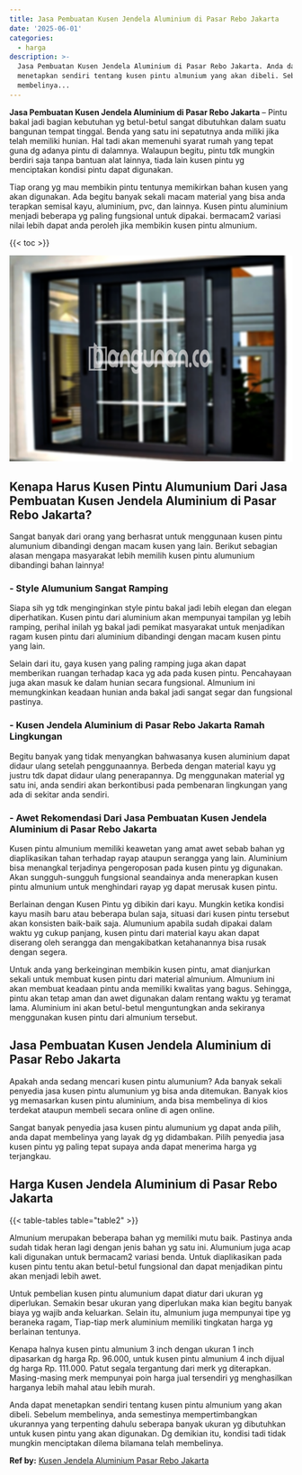 ```yaml
---
title: Jasa Pembuatan Kusen Jendela Aluminium di Pasar Rebo Jakarta
date: '2025-06-01'
categories:
  - harga
description: >-
  Jasa Pembuatan Kusen Jendela Aluminium di Pasar Rebo Jakarta. Anda dapat
  menetapkan sendiri tentang kusen pintu almunium yang akan dibeli. Sebelum
  membelinya...
---
```


**Jasa Pembuatan Kusen Jendela Aluminium di Pasar Rebo Jakarta** – Pintu bakal jadi bagian kebutuhan yg betul-betul sangat dibutuhkan dalam suatu bangunan tempat tinggal. Benda yang satu ini sepatutnya anda miliki jika telah memiliki hunian. Hal tadi akan memenuhi syarat rumah yang tepat guna dg adanya pintu di dalamnya. Walaupun begitu, pintu tdk mungkin berdiri saja tanpa bantuan alat lainnya, tiada lain kusen pintu yg menciptakan kondisi pintu dapat digunakan.

Tiap orang yg mau membikin pintu tentunya memikirkan bahan kusen yang akan digunakan. Ada begitu banyak sekali macam material yang bisa anda terapkan semisal kayu, aluminium, pvc, dan lainnya. Kusen pintu aluminium menjadi beberapa yg paling fungsional untuk dipakai. bermacam2 variasi nilai lebih dapat anda peroleh jika membikin kusen pintu almunium.

{{< toc >}}

![Jasa Pembuatan Kusen Jendela Aluminium di Pasar Rebo Jakarta](/images/harga-kusen-jendela-alumunium-37.png)

## Kenapa Harus Kusen Pintu Alumunium Dari Jasa Pembuatan Kusen Jendela Aluminium di Pasar Rebo Jakarta?

Sangat banyak dari orang yang berhasrat untuk menggunaan kusen pintu alumunium dibandingi dengan macam kusen yang lain. Berikut sebagian alasan mengapa masyarakat lebih memilih kusen pintu alumunium dibandingi bahan lainnya!

### \- Style Alumunium Sangat Ramping

Siapa sih yg tdk menginginkan style pintu bakal jadi lebih elegan dan elegan diperhatikan. Kusen pintu dari aluminium akan mempunyai tampilan yg lebih ramping, perihal inilah yg bakal jadi pemikat masyarakat untuk menjadikan ragam kusen pintu dari aluminium dibandingi dengan macam kusen pintu yang lain.

Selain dari itu, gaya kusen yang paling ramping juga akan dapat memberikan ruangan terhadap kaca yg ada pada kusen pintu. Pencahayaan juga akan masuk ke dalam hunian secara fungsional. Almunium ini memungkinkan keadaan hunian anda bakal jadi sangat segar dan fungsional pastinya.

### \- Kusen Jendela Aluminium di Pasar Rebo Jakarta Ramah Lingkungan

Begitu banyak yang tidak menyangkan bahwasanya kusen aluminium dapat didaur ulang setelah penggunaannya. Berbeda dengan material kayu yg justru tdk dapat didaur ulang penerapannya. Dg menggunakan material yg satu ini, anda sendiri akan berkontibusi pada pembenaran lingkungan yang ada di sekitar anda sendiri.

### \- Awet Rekomendasi Dari Jasa Pembuatan Kusen Jendela Aluminium di Pasar Rebo Jakarta

Kusen pintu almunium memiliki keawetan yang amat awet sebab bahan yg diaplikasikan tahan terhadap rayap ataupun serangga yang lain. Aluminium bisa menangkal terjadinya pengeroposan pada kusen pintu yg digunakan. Akan sungguh-sungguh fungsional seandainya anda menerapkan kusen pintu almunium untuk menghindari rayap yg dapat merusak kusen pintu.

Berlainan dengan Kusen Pintu yg dibikin dari kayu. Mungkin ketika kondisi kayu masih baru atau beberapa bulan saja, situasi dari kusen pintu tersebut akan konsisten baik-baik saja. Alumunium apabila sudah dipakai dalam waktu yg cukup panjang, kusen pintu dari material kayu akan dapat diserang oleh serangga dan mengakibatkan ketahanannya bisa rusak dengan segera.

Untuk anda yang berkeinginan membikin kusen pintu, amat dianjurkan sekali untuk membuat kusen pintu dari material almunium. Almunium ini akan membuat keadaan pintu anda memiliki kwalitas yang bagus. Sehingga, pintu akan tetap aman dan awet digunakan dalam rentang waktu yg teramat lama. Aluminium ini akan betul-betul menguntungkan anda sekiranya menggunakan kusen pintu dari almunium tersebut.

## Jasa Pembuatan Kusen Jendela Aluminium di Pasar Rebo Jakarta

Apakah anda sedang mencari kusen pintu alumunium? Ada banyak sekali penyedia jasa kusen pintu alumunium yg bisa anda ditemukan. Banyak kios yg memasarkan kusen pintu aluminium, anda bisa membelinya di kios terdekat ataupun membeli secara online di agen online.

Sangat banyak penyedia jasa kusen pintu alumunium yg dapat anda pilih, anda dapat membelinya yang layak dg yg didambakan. Pilih penyedia jasa kusen pintu yg paling tepat supaya anda dapat menerima harga yg terjangkau.

## Harga Kusen Jendela Aluminium di Pasar Rebo Jakarta

{{< table-tables table="table2" >}}

Almunium merupakan beberapa bahan yg memiliki mutu baik. Pastinya anda sudah tidak heran lagi dengan jenis bahan yg satu ini. Alumunium juga acap kali digunakan untuk bermacam2 variasi benda. Untuk diaplikasikan pada kusen pintu tentu akan betul-betul fungsional dan dapat menjadikan pintu akan menjadi lebih awet.

Untuk pembelian kusen pintu alumunium dapat diatur dari ukuran yg diperlukan. Semakin besar ukuran yang diperlukan maka kian begitu banyak biaya yg wajib anda keluarkan. Selain itu, almunium juga mempunyai tipe yg beraneka ragam, Tiap-tiap merk aluminium memiliki tingkatan harga yg berlainan tentunya.

Kenapa halnya kusen pintu almunium 3 inch dengan ukuran 1 inch dipasarkan dg harga Rp. 96.000, untuk kusen pintu almunium 4 inch dijual dg harga Rp. 111.000. Patut segala tergantung dari merk yg diterapkan. Masing-masing merk mempunyai poin harga jual tersendiri yg menghasilkan harganya lebih mahal atau lebih murah.

Anda dapat menetapkan sendiri tentang kusen pintu almunium yang akan dibeli. Sebelum membelinya, anda semestinya mempertimbangkan ukurannya yang terpenting dahulu seberapa banyak ukuran yg dibutuhkan untuk kusen pintu yang akan digunakan. Dg demikian itu, kondisi tadi tidak mungkin menciptakan dilema bilamana telah membelinya.

**Ref by:** [Kusen Jendela Aluminium Pasar Rebo Jakarta](https://id.wikipedia.org/wiki/Kusen)

